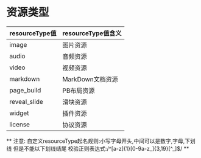 # 资源类型

| **resourceType值** | **resourceType值含义** |
| :--- | :--- |
| image | 图片资源 |
| audio | 音频资源 |
| video | 视频资源 |
| markdown | MarkDown文档资源 |
| page_build | PB布局资源 |
| reveal_slide | 滑块资源 |
| widget | 插件资源 |
| license | 协议资源 |

** 注意: 自定义resourceType起名规则:小写字母开头,中间可以是数字,字母,下划线 但是不能以下划线结尾
       校验正则表达式:/^[a-z]{1}[0-9a-z_]{3,19}[^_]$/
**
